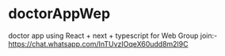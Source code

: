 # doctorAppWep
doctor app using  React + next + typescript for Web
Group join:- https://chat.whatsapp.com/InTUvzIOqeX60udd8m2l9C
